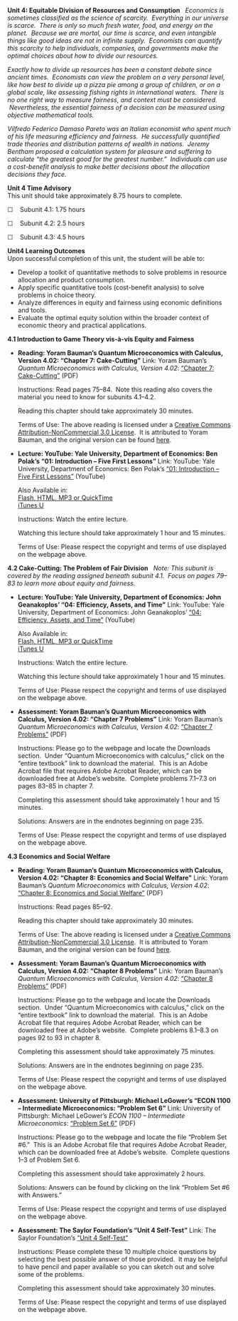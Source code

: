 **Unit 4: Equitable Division of Resources and Consumption** <span
id="4"></span> 
*Economics is sometimes classified as the science of scarcity.
 Everything in our universe is scarce.  There is only so much fresh
water, food, and energy on the planet.  Because we are mortal, our time
is scarce, and even intangible things like good ideas are not in
infinite supply.  Economists can quantify this scarcity to help
individuals, companies, and governments make the optimal choices about
how to divide our resources.*  
  
 *Exactly how to divide up resources has been a constant debate since
ancient times.  Economists can view the problem on a very personal
level, like how best to divide up a pizza pie among a group of children,
or on a global scale, like assessing fishing rights in international
waters.  There is no one right way to measure fairness, and context must
be considered.  Nevertheless, the essential fairness of a decision can
be measured using objective mathematical tools.*  
  
 *Vilfredo Federico Damaso Pareto was an Italian economist who spent
much of his life measuring efficiency and fairness.  He successfully
quantified trade theories and distribution patterns of wealth in
nations.  Jeremy Bentham proposed a calculation system for pleasure and
suffering to calculate “the greatest good for the greatest number.” 
Individuals can use a cost-benefit analysis to make better decisions
about the allocation decisions they face.*

**Unit 4 Time Advisory**  
This unit should take approximately 8.75 hours to complete.  
  
 ☐    Subunit 4.1: 1.75 hours  
  
 ☐    Subunit 4.2: 2.5 hours  
  
 ☐    Subunit 4.3: 4.5 hours

**Unit4 Learning Outcomes**  
Upon successful completion of this unit, the student will be able to:
-   Develop a toolkit of quantitative methods to solve problems in
    resource allocation and product consumption.
-   Apply specific quantitative tools (cost-benefit analysis) to solve
    problems in choice theory.
-   Analyze differences in equity and fairness using economic
    definitions and tools.
-   Evaluate the optimal equity solution within the broader context of
    economic theory and practical applications.

**4.1 Introduction to Game Theory vis-à-vis Equity and Fairness** <span
id="4.1"></span> 
-   **Reading: Yoram Bauman’s Quantum Microeconomics with Calculus,
    Version 4.02: “Chapter 7: Cake-Cutting”**
    Link: Yoram Bauman’s *Quantum Microeconomics with Calculus, Version
    4.02*: [“Chapter 7:
    Cake-Cutting”](http://www.saylor.org/site/wp-content/uploads/2012/07/ECON001_Bauman.pdf)
    (PDF)  
      
     Instructions: Read pages 75–84.  Note this reading also covers the
    material you need to know for subunits 4.1–4.2.  
      
     Reading this chapter should take approximately 30 minutes.  
      
     Terms of Use: The above reading is licensed under a [Creative
    Commons Attribution-NonCommercial 3.0
    License](http://creativecommons.org/licenses/by-nc/3.0/).  It is
    attributed to Yoram Bauman, and the original version can be found
    [here](http://www.smallparty.org/yoram/quantum/).

-   **Lecture: YouTube: Yale University, Department of Economics: Ben
    Polak’s “01: Introduction – Five First Lessons”**
    Link: YouTube: Yale University, Department of Economics: Ben Polak’s
    [“01: Introduction – Five First
    Lessons”](http://www.youtube.com/watch?v=nM3rTU927io) (YouTube)  
      
     Also Available in:  
     [Flash, HTML, MP3 or
    QuickTime](http://oyc.yale.edu/economics/econ-159/lecture-1)  
     [iTunes
    U](http://itunes.apple.com/us/itunes-u/game-theory-video/id341651977)  
      
     Instructions: Watch the entire lecture.  
      
     Watching this lecture should take approximately 1 hour and 15
    minutes.  
      
     Terms of Use: Please respect the copyright and terms of use
    displayed on the webpage above.

**4.2 Cake-Cutting: The Problem of Fair Division** <span
id="4.2"></span> 
*Note: This subunit is covered by the reading assigned beneath subunit
4.1.  Focus on pages 79–83 to learn more about equity and fairness.*

-   **Lecture: YouTube: Yale University, Department of Economics: John
    Geanakoplos’ “04: Efficiency, Assets, and Time”**
    Link: YouTube: Yale University, Department of Economics: John
    Geanakoplos’ [“04: Efficiency, Assets, and
    Time”](http://www.youtube.com/watch?v=b7OUq1hMBbQ) (YouTube)  
      
     Also Available in:  
     [Flash, HTML, MP3 or
    QuickTime](http://oyc.yale.edu/economics/econ-251/lecture-4)  
     [iTunes
    U](http://itunes.apple.com/us/itunes-u/financial-theory-video/id428500350)  
      
     Instructions: Watch the entire lecture.  
      
     Watching this lecture should take approximately 1 hour and 15
    minutes.  
      
     Terms of Use: Please respect the copyright and terms of use
    displayed on the webpage above.

-   **Assessment: Yoram Bauman’s Quantum Microeconomics with Calculus,
    Version 4.02: “Chapter 7 Problems”**
    Link: Yoram Bauman’s *Quantum Microeconomics with Calculus, Version
    4.02*: [“Chapter 7
    Problems”](http://www.smallparty.org/yoram/quantum/) (PDF)  
      
     Instructions: Please go to the webpage and locate the Downloads
    section.  Under “Quantum Microeconomics with calculus,” click on the
    “entire textbook” link to download the material.  This is an Adobe
    Acrobat file that requires Adobe Acrobat Reader, which can be
    downloaded free at Adobe’s website.  Complete problems 7.1–7.3 on
    pages 83–85 in chapter 7.  
      
     Completing this assessment should take approximately 1 hour and 15
    minutes.  
      
     Solutions: Answers are in the endnotes beginning on page 235.  
      
     Terms of Use: Please respect the copyright and terms of use
    displayed on the webpage above.

**4.3 Economics and Social Welfare** <span id="4.3"></span> 
-   **Reading: Yoram Bauman’s Quantum Microeconomics with Calculus,
    Version 4.02: “Chapter 8: Economics and Social Welfare”**
    Link: Yoram Bauman’s *Quantum Microeconomics with Calculus, Version
    4.02*: [“Chapter 8: Economics and Social
    Welfare”](http://www.saylor.org/site/wp-content/uploads/2012/07/ECON001_Bauman.pdf)
    (PDF)  
      
     Instructions: Read pages 85–92.  
      
     Reading this chapter should take approximately 30 minutes.  
      
     Terms of Use: The above reading is licensed under a [Creative
    Commons Attribution-NonCommercial 3.0
    License](http://creativecommons.org/licenses/by-nc/3.0/).  It is
    attributed to Yoram Bauman, and the original version can be found
    [here](http://www.smallparty.org/yoram/quantum/).

-   **Assessment: Yoram Bauman’s Quantum Microeconomics with Calculus,
    Version 4.02: “Chapter 8 Problems”**
    Link: Yoram Bauman’s *Quantum Microeconomics with Calculus, Version
    4.02*: [“Chapter 8
    Problems”](http://www.smallparty.org/yoram/quantum/) (PDF)  
      
     Instructions: Please go to the webpage and locate the Downloads
    section.  Under “Quantum Microeconomics with calculus,” click on the
    “entire textbook” link to download the material.  This is an Adobe
    Acrobat file that requires Adobe Acrobat Reader, which can be
    downloaded free at Adobe’s website.  Complete problems 8.1–8.3 on
    pages 92 to 93 in chapter 8.  
      
     Completing this assessment should take approximately 75 minutes.  
      
     Solutions: Answers are in the endnotes beginning on page 235.  
      
     Terms of Use: Please respect the copyright and terms of use
    displayed on the webpage above.

-   **Assessment: University of Pittsburgh: Michael LeGower’s “ECON 1100
    – Intermediate Microeconomics: “Problem Set 6”**
    Link: University of Pittsburgh: Michael LeGower’s *ECON 1100 –
    Intermediate Microeconomics*: [“Problem Set
    6”](http://www.pitt.edu/~mjl88/econ1100.html) (PDF)  
      
     Instructions: Please go to the webpage and locate the file “Problem
    Set \#6.”  This is an Adobe Acrobat file that requires Adobe Acrobat
    Reader, which can be downloaded free at Adobe’s website.  Complete
    questions 1–3 of Problem Set 6.  
      
     Completing this assessment should take approximately 2 hours.  
      
     Solutions: Answers can be found by clicking on the link “Problem
    Set \#6 with Answers.”  
      
     Terms of Use: Please respect the copyright and terms of use
    displayed on the webpage above.

-   **Assessment: The Saylor Foundation’s “Unit 4 Self-Test”**
    Link: The Saylor Foundation’s [“Unit 4
    Self-Test”](http://school.saylor.org/mod/quiz/view.php?id=1022)  
      
     Instructions: Please complete these 10 multiple choice questions by
    selecting the best possible answer of those provided.  It may be
    helpful to have pencil and paper available so you can sketch out and
    solve some of the problems.  
      
     Completing this assessment should take approximately 30 minutes.  
      
     Terms of Use: Please respect the copyright and terms of use
    displayed on the webpage above.


